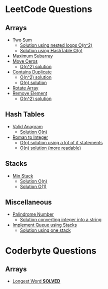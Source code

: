 # LeetCode Questions
## Arrays
- [Two Sum](https://leetcode.com/problems/two-sum/description/)
  - [Solution using nested loops O(n^2)](https://leetcode.com/problems/two-sum/discuss/1673556/Two-Sum)
  - [Solution using HashTable O(n)](https://leetcode.com/problems/two-sum/discuss/1689840/Two-Sum-(HashTable))
- [Maximum Subarray](https://leetcode.com/problems/maximum-subarray/description/)
- [Move Ceros](https://leetcode.com/problems/move-zeroes/description/)
  - [O(n^2) solution](https://leetcode.com/problems/move-zeroes/discuss/1701022/Move-Zeroes-O(n2)-(Naive-Approach))
- [Contains Duplicate](https://leetcode.com/problems/contains-duplicate/description/)
  - [O(n^2) solution](https://leetcode.com/submissions/detail/564624349/)
  - [O(n) solution](https://leetcode.com/problems/contains-duplicate/discuss/1700500/Contains-Duplicate-Solution-O(n))
- [Rotate Array](https://leetcode.com/problems/rotate-array/description/)
- [Remove Element](https://leetcode.com/problems/remove-element/)
  - [O(n^2) solution](https://leetcode.com/problems/remove-element/discuss/1702436/Remove-Element-(JavaScript))
## Hash Tables
- [Valid Anagram](https://leetcode.com/problems/valid-anagram/)
  - [Solution O(n)](https://leetcode.com/problems/valid-anagram/discuss/1684003/Valid-Anagram-(JavaScript))
- [Roman to Integer](https://leetcode.com/problems/roman-to-integer/)
  - [O(n) solution using a lot of if statements](https://leetcode.com/problems/roman-to-integer/discuss/1701056/Roman-to-Integer-(Naive-Approach))
  - [O(n) solution (more readable)](https://leetcode.com/problems/roman-to-integer/discuss/1702303/JavaScript-O(n)-Solution)
## Stacks
- [Min Stack](https://leetcode.com/problems/min-stack/)
  - [Solution O(n)](https://leetcode.com/problems/min-stack/discuss/1687911/Min-Stack-(JavaScript))
  - [Solution O(1)](https://leetcode.com/problems/min-stack/discuss/1688108/Min-Stack-O(1)-Solution-(JavaScript))
## Miscellaneous
- [Palindrome Number](https://leetcode.com/problems/palindrome-number/)
  - [Solution converting integer into a string](https://leetcode.com/submissions/detail/615290137/)
- [Implement Queue using Stacks](https://leetcode.com/problems/implement-queue-using-stacks/)
  - [Solution using one stack](https://leetcode.com/problems/implement-queue-using-stacks/discuss/1683113/Implement-Queue-using-Stacks-(JavaScript))
# Coderbyte Questions
## Arrays
- [Longest Word **SOLVED**](https://coderbyte.com/results/CDDR1:Longest%20Word:JavaScript)
